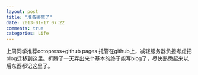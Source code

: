 ```yaml
---
layout: post
title: "准备挪窝了"
date: 2013-01-17 07:22
comments: true
categories: Life
---
```

上周同学推荐octopress+github pages 托管在github上，减轻服务器负担考虑把blog迁移到这里。折腾了一天弄出来个基本的终于能写blog了，尽快熟悉起来以后东西都记这里了。
